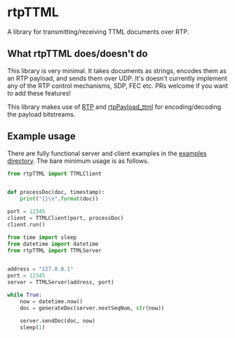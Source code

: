 # rtpTTML

A library for transmitting/receiving TTML documents over RTP.

## What rtpTTML does/doesn't do
This library is very minimal. It takes documents as strings, encodes them as an RTP payload, and sends them over UDP. It's doesn't currently implement any of the RTP control mechanisms, SDP, FEC etc. PRs welcome if you want to add these features!

This library makes use of [RTP](https://github.com/bbc/rd-apmm-python-lib-rtp) and [rtpPayload_ttml](https://github.com/bbc/rd-apmm-python-lib-Payload_ttml) for encoding/decoding the payload bitstreams.

## Example usage
There are fully functional server and client examples in the [examples directory](https://github.com/bbc/rd-apmm-python-lib-rtpTTML/tree/master/examples). The bare minimum usage is as follows.

```python
from rtpTTML import TTMLClient


def processDoc(doc, timestamp):
    print("{}\n".format(doc))

port = 12345
client = TTMLClient(port, processDoc)
client.run()
```

```python
from time import sleep
from datetime import datetime
from rtpTTML import TTMLServer


address = "127.0.0.1"
port = 12345
server = TTMLServer(address, port)

while True:
    now = datetime.now()
    doc = generateDoc(server.nextSeqNum, str(now))

    server.sendDoc(doc, now)
    sleep(1)
```
